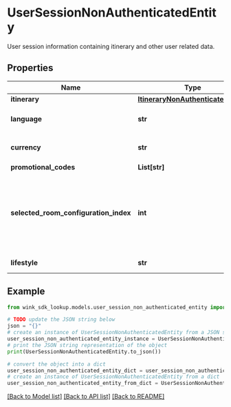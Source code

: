 # UserSessionNonAuthenticatedEntity

User session information containing itinerary and other user related data.

## Properties

Name | Type | Description | Notes
------------ | ------------- | ------------- | -------------
**itinerary** | [**ItineraryNonAuthenticatedEntity**](ItineraryNonAuthenticatedEntity.md) |  | 
**language** | **str** | User&#39;s language preference | [optional] 
**currency** | **str** | User&#39;s currency preference | [optional] 
**promotional_codes** | **List[str]** |  | [optional] 
**selected_room_configuration_index** | **int** | User can pass the current room configuration index to retrieve rates specifically for that room configuration. | [optional] 
**lifestyle** | **str** | The preferred user lifestyle. | [optional] 

## Example

```python
from wink_sdk_lookup.models.user_session_non_authenticated_entity import UserSessionNonAuthenticatedEntity

# TODO update the JSON string below
json = "{}"
# create an instance of UserSessionNonAuthenticatedEntity from a JSON string
user_session_non_authenticated_entity_instance = UserSessionNonAuthenticatedEntity.from_json(json)
# print the JSON string representation of the object
print(UserSessionNonAuthenticatedEntity.to_json())

# convert the object into a dict
user_session_non_authenticated_entity_dict = user_session_non_authenticated_entity_instance.to_dict()
# create an instance of UserSessionNonAuthenticatedEntity from a dict
user_session_non_authenticated_entity_from_dict = UserSessionNonAuthenticatedEntity.from_dict(user_session_non_authenticated_entity_dict)
```
[[Back to Model list]](../README.md#documentation-for-models) [[Back to API list]](../README.md#documentation-for-api-endpoints) [[Back to README]](../README.md)



